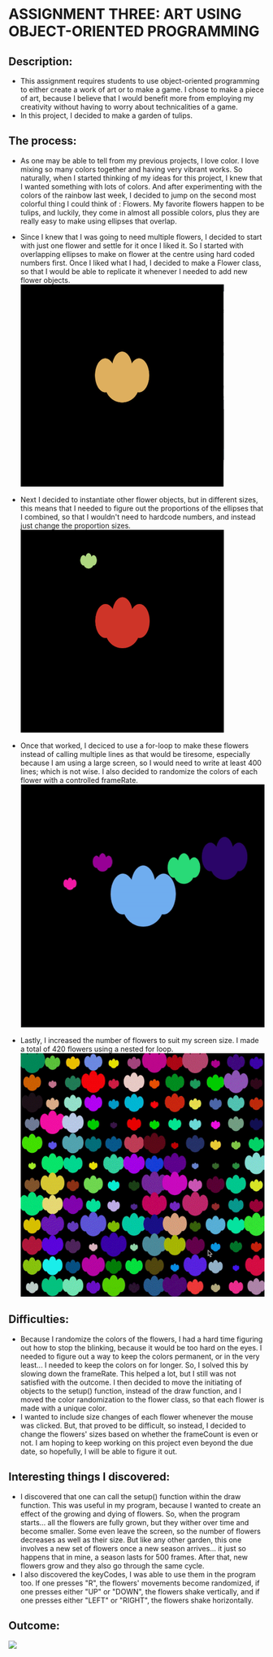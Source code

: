 # ASSIGNMENT THREE: ART USING OBJECT-ORIENTED PROGRAMMING

## Description: 
- This assignment requires students to use object-oriented programming to either create a work of art or to make a game. I chose to make a piece of art, because I believe that I would benefit more from employing my creativity without having to worry about technicalities of a game. 
- In this project, I decided to make a garden of tulips.

## The process:
- As one may be able to tell from my previous projects, I love color. I love mixing so many colors together and having very vibrant works. So naturally, when I started thinking of my ideas for this project, I knew that I wanted something with lots of colors. And after experimenting with the colors of the rainbow last week, I decided to jump on the second most colorful thing I could think of : Flowers. My favorite flowers happen to be tulips, and luckily, they come in almost all possible colors, plus they are really easy to make using ellipses that overlap. 
- Since I knew that I was going to need multiple flowers, I decided to start with just one flower and settle for it once I liked it. So I started with overlapping ellipses to make on flower at the centre using hard coded numbers first. Once I liked what I had, I decided to make a Flower class, so that I would be able to replicate it whenever I needed to add new flower objects.
![](Media/neldas_photo_1.png)

- Next I decided to instantiate other flower objects, but in different sizes, this means that I needed to figure out the proportions of the ellipses that I combined, so that I wouldn't need to hardcode numbers, and instead just change the proportion sizes.
![](Media/neldas_photo_2.png)

- Once that worked, I deciced to use a for-loop to make these flowers instead of calling multiple lines as that would be tiresome, especially because I am using a large screen, so I would need to write at least 400 lines; which is not wise. I also decided to randomize the colors of each flower with a controlled frameRate.
![](Media/neldas_video_2.gif) 

- Lastly, I increased the number of flowers to suit my screen size. I made a total of 420 flowers using a nested for loop.
![](Media/neldas_video_3.gif)
## Difficulties:
- Because I randomize the colors of the flowers, I had a hard time figuring out how to stop the blinking, because it would be too hard on the eyes. I needed to figure out a way to keep the colors permanent, or in the very least... I needed to keep the colors on for longer. So, I solved this by slowing down the frameRate. This helped a lot, but I still was not satisfied with the outcome. I then decided to move the initiating of objects to the setup() function, instead of the draw function, and I moved the color randomization to the flower class, so that each flower is made with a unique color. 
- I wanted to include size changes of each flower whenever the mouse was clicked. But, that proved to be difficult, so instead, I decided to change the flowers' sizes based on whether the frameCount is even or not. I am hoping to keep working on this project even beyond the due date, so hopefully, I will be able to figure it out. 

## Interesting things I discovered:
- I discovered that one can call the setup() function within the draw function. This was useful in my program, because I wanted to create an effect of the growing and dying of flowers. So, when the program starts... all the flowers are fully grown, but they wither over time and become smaller. Some even leave the screen, so the number of flowers decreases as well as their size. But like any other garden, this one involves a new set of flowers once a new season arrives... it just so happens that in mine, a season lasts for 500 frames. After that, new flowers grow and they also go through the same cycle.
- I also discovered the keyCodes, I was able to use them in the program too. If one presses "R", the flowers' movements become randomized, if one presses either "UP" or "DOWN", the flowers shake vertically, and if one presses either "LEFT" or "RIGHT", the flowers shake horizontally.

## Outcome:
![](Media/neldas_video.gif)



